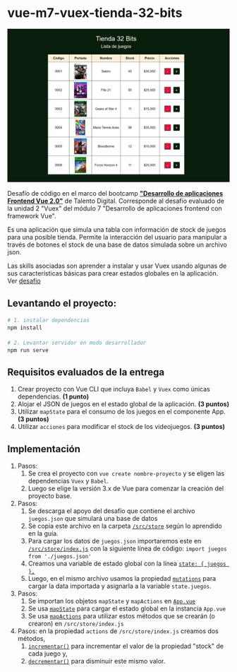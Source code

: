 # vue-m7-vuex-tienda-32-bits

![img](./src/assets/utils/screenshot.png)

Desafío de código en el marco del bootcamp [**"Desarrollo de aplicaciones Frontend Vue 2.0"**](https://talentodigitalparachile.cl/curso/desarrollador-aplicaciones-front-end-trainee/) de Talento Digital. Corresponde al desafío evaluado de la unidad 2 "Vuex" del módulo 7 "Desarrollo de aplicaciones frontend con framework Vue".  

Es una aplicación que simula una tabla con información de stock de juegos para una posible tienda. Permite la interacción del usuario para manipular a través de botones el stock de una base de datos simulada sobre un archivo json. 

Las skills asociadas son aprender a instalar y usar Vuex usando algunas de sus características básicas para crear estados globales en la aplicación. Ver [desafío](./src/assets/utils/desafio.pdf)

## Levantando el proyecto: 
```sh
# 1. instalar dependencias
npm install

# 2. Levantar servidor en modo desarrollador
npm run serve
```

## Requisitos evaluados de la entrega

1. Crear proyecto con Vue CLI que incluya `Babel` y `Vuex` como únicas dependencias. **(1 punto)**
2. Alojar el JSON de juegos en el estado global de la aplicación. **(3 puntos)**
3. Utilizar `mapState` para el consumo de los juegos en el componente App. **(3 puntos)**
4. Utilizar `acciones` para modificar el stock de los videojuegos. **(3 puntos)**


## Implementación

1. Pasos: 
   1. Se crea el proyecto con `vue create nombre-proyecto` y se eligen las dependencias `Vuex` y `Babel`. 
   2. Luego se elige la versión 3.x de Vue para comenzar la creación del proyecto base.
2. Pasos: 
   1. Se descarga el apoyo del desafío que contiene el archivo `juegos.json` que simulará una base de datos
   2. Se copia este archivo en la carpeta [`/src/store`](./src/store/juegos.json) según lo aprendido en la guía.
   3. Para cargar los datos de `juegos.json` importaremos este en [`/src/store/index.js`](./src/store/index.js#L2) con la siguiente línea de código: `import juegos from './juegos.json'`
   4. Creamos una variable de estado global con la línea [`state: { juegos },`](./src/store/index.js#L6)
   5. Luego, en el mismo archivo usamos la propiedad [`mutations`](./src/store/index.js#L10) para cargar la data importada y asignarla a la variable `state.juegos`.
3. Pasos:
   1. Se importan los objetos `mapState` y `mapActions` en [`App.vue`](./src/App.vue#L30)
   2. Se usa [`mapState`](./src/App.vue#L35) para cargar el estado global en la instancia `App.vue`
   3. Se usa [`mapActions`](./src/App.vue#L38) para utilizar estos métodos que se crearán (o crearon) en `/src/store/index.js`
4. Pasos: en la propiedad `actions` de `/src/store/index.js` creamos dos métodos,
   1. [`incrementar()`](./src/store/index.js#L16) para incrementar el valor de la propiedad "stock" de cada juego y,
   2. [`decrementar()`](./src/store/index.js#L21) para disminuir este mismo valor.

